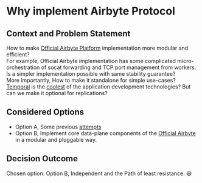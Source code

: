 # Why implement Airbyte Protocol

## Context and Problem Statement

How to make [Official Airbyte Platform](https://github.com/airbytehq/airbyte-platform) implementation more modular and
efficient?
<br/>
For example, Official Airbyte implementation has some complicated micro-orchestration of socat forwarding and TCP port
management from workers. Is a simpler implementation possible with same stability guarantee? <br/>
More importantly, How to make it standalone for simple use-cases?
<br/>
[Temporal](https://temporal.io/) is
the [coolest](https://h7kanna.medium.com/what-happens-when-you-ask-a-product-person-and-a-software-engineer-to-build-a-data-pipeline-cbbfd2173ff6)
of the application development technologies? But can we make it optional for replications?

## Considered Options

- Option A, Some
  previous [attempts](https://h7kanna.medium.com/why-and-how-i-integrated-airbyte-and-apache-hudi-c18aff3af21a)
- Option B, Implement core data-plane components of
  the [Official Airbyte](https://docs.airbyte.com/understanding-airbyte/high-level-view) in a modular and pluggable way.

## Decision Outcome

Chosen option: Option B, Independent and the Path of least resistance. :smiley:
